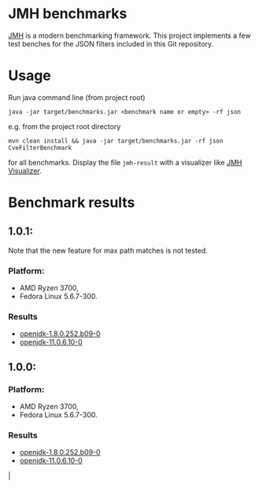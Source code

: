 # JMH benchmarks

[JMH] is a modern benchmarking framework. This project implements a few test benches for the JSON filters included in this Git repository.

# Usage
Run java command line (from project root)

```
java -jar target/benchmarks.jar <benchmark name or empty> -rf json 
```

e.g. from the project root directory

```
mvn clean install && java -jar target/benchmarks.jar -rf json CveFilterBenchmark
```

for all benchmarks. Display the file `jmh-result` with a visualizer like [JMH Visualizer].

# Benchmark results

## 1.0.1:
Note that the new feature for max path matches is not tested.

### Platform:

 * AMD Ryzen 3700, 
 * Fedora Linux 5.6.7-300.

### Results

 * [openjdk-1.8.0.252.b09-0](https://jmh.morethan.io/?source=https://raw.githubusercontent.com/skjolber/json-log-filter/master/benchmark/jmh/results/jmh-results-1.0.1.jdk8.json&topBar=off)
 * [openjdk-11.0.6.10-0](https://jmh.morethan.io/?source=https://raw.githubusercontent.com/skjolber/json-log-filter/master/benchmark/jmh/results/jmh-results-1.0.1.jdk11.json&topBar=off)

## 1.0.0:

### Platform:

 * AMD Ryzen 3700, 
 * Fedora Linux 5.6.7-300.

### Results

 * [openjdk-1.8.0.252.b09-0](https://jmh.morethan.io/?source=https://raw.githubusercontent.com/skjolber/json-log-filter/master/benchmark/jmh/results/jmh-results-1.0.0.jdk8.json&topBar=off)
 * [openjdk-11.0.6.10-0](https://jmh.morethan.io/?source=https://raw.githubusercontent.com/skjolber/json-log-filter/master/benchmark/jmh/results/jmh-results-1.0.0.jdk11.json&topBar=off)

[JMH]: 				http://openjdk.java.net/projects/code-tools/jmh/
[JMH Visualizer]:	http://jmh.morethan.io/

[visualization]:	https://jmh.morethan.io/?source=https://raw.githubusercontent.com/skjolber/json-log-filter/master/docs/benchmark/jmh-result.json&topBar=off
|
